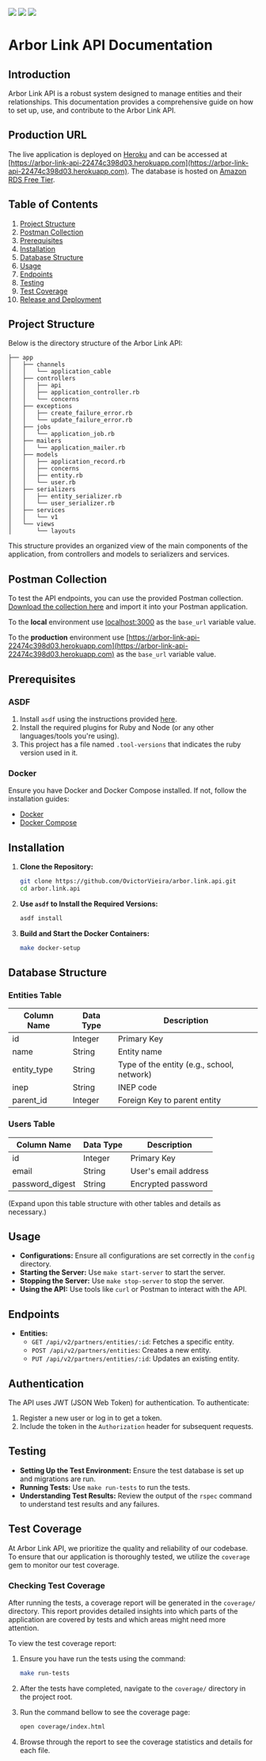 <img src="https://img.shields.io/static/v1?label=COVERAGE&message=100&color=green&style=for-the-badge"/> <img src="https://img.shields.io/static/v1?label=Ruby&message=2.7.3&color=red&style=for-the-badge&logo=RUBY"/> <img src="https://img.shields.io/static/v1?label=Ruby%20on%20Rails&message=7.1.0&color=red&style=for-the-badge&logo=Ruby"/>

# Arbor Link API Documentation

## Introduction

Arbor Link API is a robust system designed to manage entities and their relationships. This documentation provides a comprehensive guide on how to set up, use, and contribute to the Arbor Link API.

## Production URL

The live application is deployed on [Heroku](https://www.heroku.com/) and can be accessed at [https://arbor-link-api-22474c398d03.herokuapp.com](https://arbor-link-api-22474c398d03.herokuapp.com). The database is hosted on [Amazon RDS Free Tier](https://aws.amazon.com/pt/rds/free/).

## Table of Contents

1. [Project Structure](#project-structure)
2. [Postman Collection](#postman-collection)
3. [Prerequisites](#prerequisites)
4. [Installation](#installation)
5. [Database Structure](#database-structure)
6. [Usage](#usage)
7. [Endpoints](#endpoints)
8. [Testing](#testing)
9. [Test Coverage](#test-coverage)
10. [Release and Deployment](#release-and-deployment)

## Project Structure

Below is the directory structure of the Arbor Link API:

```
├── app
│   ├── channels
│   │   └── application_cable
│   ├── controllers
│   │   ├── api
│   │   ├── application_controller.rb
│   │   └── concerns
│   ├── exceptions
│   │   ├── create_failure_error.rb
│   │   └── update_failure_error.rb
│   ├── jobs
│   │   └── application_job.rb
│   ├── mailers
│   │   └── application_mailer.rb
│   ├── models
│   │   ├── application_record.rb
│   │   ├── concerns
│   │   ├── entity.rb
│   │   └── user.rb
│   ├── serializers
│   │   ├── entity_serializer.rb
│   │   └── user_serializer.rb
│   ├── services
│   │   └── v1
│   └── views
│       └── layouts
```

This structure provides an organized view of the main components of the application, from controllers and models to serializers and services.

## Postman Collection

To test the API endpoints, you can use the provided Postman collection. [Download the collection here](https://github.com/OvictorVieira/arbor.link.api/files/12862900/arbor.link.api.postman.collection.json) and import it into your Postman application.

To the **local** environment use [localhost:3000](http://localhost:3000) as the `base_url` variable value.

To the **production** environment use [https://arbor-link-api-22474c398d03.herokuapp.com](https://arbor-link-api-22474c398d03.herokuapp.com) as the `base_url` variable value.

## Prerequisites

### ASDF

1. Install `asdf` using the instructions provided [here](https://asdf-vm.com/#/core-manage-asdf).
2. Install the required plugins for Ruby and Node (or any other languages/tools you're using).
3. This project has a file named `.tool-versions` that indicates the ruby version used in it.

### Docker

Ensure you have Docker and Docker Compose installed. If not, follow the installation guides:
- [Docker](https://docs.docker.com/get-docker/)
- [Docker Compose](https://docs.docker.com/compose/install/)

## Installation

1. **Clone the Repository:**
   ```bash
   git clone https://github.com/OvictorVieira/arbor.link.api.git
   cd arbor.link.api
   ```

2. **Use `asdf` to Install the Required Versions:**
   ```bash
   asdf install
   ```

3. **Build and Start the Docker Containers:**
   ```bash
   make docker-setup
   ```

## Database Structure

### Entities Table

| Column Name | Data Type | Description |
|-------------|-----------|-------------|
| id          | Integer   | Primary Key |
| name        | String    | Entity name |
| entity_type | String    | Type of the entity (e.g., school, network) |
| inep        | String    | INEP code |
| parent_id   | Integer   | Foreign Key to parent entity |

### Users Table

| Column Name | Data Type | Description |
|-------------|-----------|-------------|
| id          | Integer   | Primary Key |
| email       | String    | User's email address |
| password_digest | String | Encrypted password |

(Expand upon this table structure with other tables and details as necessary.)

## Usage

- **Configurations:** Ensure all configurations are set correctly in the `config` directory.
- **Starting the Server:** Use `make start-server` to start the server.
- **Stopping the Server:** Use `make stop-server` to stop the server.
- **Using the API:** Use tools like `curl` or Postman to interact with the API.

## Endpoints

- **Entities:**
  - `GET /api/v2/partners/entities/:id`: Fetches a specific entity.
  - `POST /api/v2/partners/entities`: Creates a new entity.
  - `PUT /api/v2/partners/entities/:id`: Updates an existing entity.

## Authentication

The API uses JWT (JSON Web Token) for authentication. To authenticate:

1. Register a new user or log in to get a token.
2. Include the token in the `Authorization` header for subsequent requests.

## Testing

- **Setting Up the Test Environment:** Ensure the test database is set up and migrations are run.
- **Running Tests:** Use `make run-tests` to run the tests.
- **Understanding Test Results:** Review the output of the `rspec` command to understand test results and any failures.

## Test Coverage

At Arbor Link API, we prioritize the quality and reliability of our codebase. To ensure that our application is thoroughly tested, we utilize the `coverage` gem to monitor our test coverage.

### Checking Test Coverage

After running the tests, a coverage report will be generated in the `coverage/` directory. This report provides detailed insights into which parts of the application are covered by tests and which areas might need more attention.

To view the test coverage report:

1. Ensure you have run the tests using the command:
   ```bash
   make run-tests
   ```

2. After the tests have completed, navigate to the `coverage/` directory in the project root.

3. Run the command bellow to see the coverage page:
   ```bash
   open coverage/index.html
   ```

5. Browse through the report to see the coverage statistics and details for each file.

